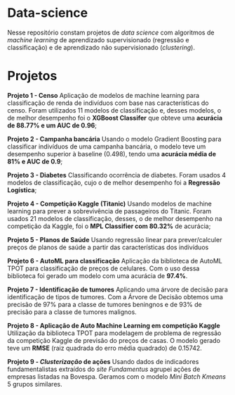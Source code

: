 # Data-science

Nesse repositório constam projetos de *data science* com algoritmos de *machine learning* de aprendizado supervisionado (regressão e classificação) e de aprendizado não supervisionado (*clustering*).

# Projetos

**Projeto 1 - Censo**
Aplicação de modelos de machine learning para classificação de renda de indivíduos com base nas características do censo. Foram utilizados 11 modelos de classificação e, desses modelos, o de melhor desempenho foi o **XGBoost Classifer** que obteve uma **acurácia de 88.77% e um AUC de 0.96**;

**Projeto 2 - Campanha bancária**
Usando o modelo Gradient Boosting para classificar indivíduos de uma campanha bancária, o modelo teve um desempenho superior à baseline (0.498), tendo uma **acurácia média de 81% e AUC de 0.9**;

**Projeto 3 - Diabetes**
Classificando ocorrência de diabetes. Foram usados 4 modelos de classificação, cujo o de melhor desempenho foi a **Regressão Logística**;

**Projeto 4 - Competição Kaggle (Titanic)**
Usando modelos de machine learning para prever a sobrevivência de passageiros do Titanic. Foram usados 21 modelos de classificação, desses, o de melhor desempenho na competição da Kaggle, foi o **MPL Classifier com 80.32%** de  acurácia;

**Projeto 5 - Planos de Saúde**
Usando regressão linear para prever/calculer preços de planos de saúde a partir das características dos indivíduos

**Projeto 6 - AutoML para classificação**
Aplicação da biblioteca de AutoML TPOT para classificação de preços de celulares. Com o uso dessa biblioteca foi gerado um modelo com uma acurácia de **97.4%**.

**Projeto 7 - Identificação de tumores**
Aplicando uma árvore de decisão para identificação de tipos de tumores. Com a Árvore de Decisão obtemos uma precisão de 97% para a classe de tumores beningnos e de 93% de precisão para a classe de tumores malignos.

**Projeto 8 - Aplicação de Auto Machine Learning em competição Kaggle**
Utilização da biblioteca TPOT para modelagem de problema de regressão da competição Kaggle de previsão do preços de casas. O modelo gerado teve um **RMSE** (raiz quadrada do erro média quadrado) de 0.15742.

**Projeto 9 - *Clusterização* de ações**
Usando dados de indicadores fundamentalistas extraídos do *site Fundamentus* agrupei ações de empresas listadas na Bovespa. Geramos com o modelo *Mini Batch Kmeans* 5 grupos similares.
